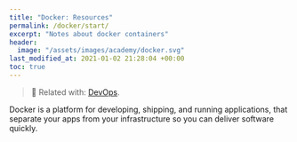 ```yaml
---
title: "Docker: Resources"
permalink: /docker/start/
excerpt: "Notes about docker containers"
header:
  image: "/assets/images/academy/docker.svg"
last_modified_at: 2021-01-02 21:28:04 +00:00
toc: true
---
```

> :book: Related with: [DevOps](/devops).

Docker is a platform for developing, shipping, and running applications, that separate your apps from your infrastructure so you can deliver software quickly.
